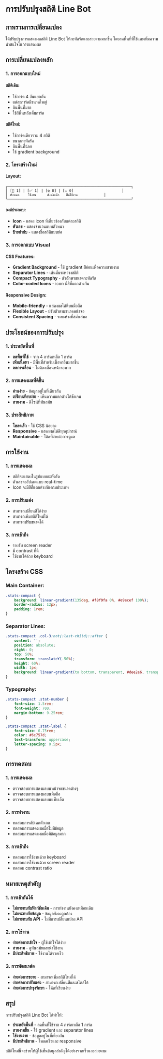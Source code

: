 # การปรับปรุงสถิติ Line Bot

## ภาพรวมการเปลี่ยนแปลง

ได้ปรับปรุงการแสดงผลสถิติ Line Bot ให้กะทัดรัดและสวยงามมากขึ้น โดยลดพื้นที่ที่ใช้และเพิ่มความน่าสนใจในการแสดงผล

## การเปลี่ยนแปลงหลัก

### 1. การออกแบบใหม่

#### สถิติเดิม:
- ใช้การ์ด 4 อันแยกกัน
- แต่ละการ์ดมีขนาดใหญ่
- กินพื้นที่มาก
- ใช้สีพื้นหลังเต็มการ์ด

#### สถิติใหม่:
- ใช้การ์ดเดียวรวม 4 สถิติ
- ขนาดกะทัดรัด
- กินพื้นที่น้อย
- ใช้ gradient background

### 2. โครงสร้างใหม่

#### Layout:
```
┌─────────────────────────────────────────────────────────┐
│ [🤖 1] | [✅ 1] | [⚙️ 0] | [⚠️ 0]                      │
│ ทั้งหมด    ใช้งาน     ตั้งค่าแล้ว   ปิดใช้งาน            │
└─────────────────────────────────────────────────────────┘
```

#### องค์ประกอบ:
- **Icon** - แสดง icon ที่เกี่ยวข้องกับแต่ละสถิติ
- **ตัวเลข** - แสดงจำนวนแบบตัวหนา
- **ป้ายกำกับ** - แสดงชื่อสถิติแบบย่อ

### 3. การออกแบบ Visual

#### CSS Features:
- **Gradient Background** - ใช้ gradient สีอ่อนเพื่อความสวยงาม
- **Separator Lines** - เส้นคั่นระหว่างสถิติ
- **Compact Typography** - ตัวอักษรขนาดกะทัดรัด
- **Color-coded Icons** - icon มีสีที่แตกต่างกัน

#### Responsive Design:
- **Mobile-friendly** - แสดงผลได้ดีบนมือถือ
- **Flexible Layout** - ปรับตัวตามขนาดหน้าจอ
- **Consistent Spacing** - ระยะห่างที่สม่ำเสมอ

## ประโยชน์ของการปรับปรุง

### 1. ประหยัดพื้นที่
- **ลดพื้นที่ใช้** - จาก 4 การ์ดเหลือ 1 การ์ด
- **เพิ่มเนื้อหา** - มีพื้นที่สำหรับเนื้อหาอื่นมากขึ้น
- **ลดการเลื่อน** - ไม่ต้องเลื่อนหน้าจอมาก

### 2. การแสดงผลที่ดีขึ้น
- **อ่านง่าย** - ข้อมูลอยู่ในที่เดียวกัน
- **เปรียบเทียบง่าย** - เห็นความแตกต่างได้ชัดเจน
- **สวยงาม** - ดีไซน์ที่ทันสมัย

### 3. ประสิทธิภาพ
- **โหลดเร็ว** - ใช้ CSS น้อยลง
- **Responsive** - แสดงผลได้ดีทุกอุปกรณ์
- **Maintainable** - โค้ดที่ง่ายต่อการดูแล

## การใช้งาน

### 1. การแสดงผล
- สถิติจะแสดงในรูปแบบกะทัดรัด
- ตัวเลขจะอัปเดตแบบ real-time
- Icon จะมีสีที่แตกต่างกันตามประเภท

### 2. การปรับแต่ง
- สามารถเปลี่ยนสีได้ง่าย
- สามารถเพิ่มสถิติใหม่ได้
- สามารถปรับขนาดได้

### 3. การเข้าถึง
- รองรับ screen reader
- มี contrast ที่ดี
- ใช้งานได้ด้วย keyboard

## โครงสร้าง CSS

### Main Container:
```css
.stats-compact {
    background: linear-gradient(135deg, #f8f9fa 0%, #e9ecef 100%);
    border-radius: 12px;
    padding: 1rem;
}
```

### Separator Lines:
```css
.stats-compact .col-3:not(:last-child)::after {
    content: '';
    position: absolute;
    right: 0;
    top: 50%;
    transform: translateY(-50%);
    height: 60%;
    width: 1px;
    background: linear-gradient(to bottom, transparent, #dee2e6, transparent);
}
```

### Typography:
```css
.stats-compact .stat-number {
    font-size: 1.5rem;
    font-weight: 700;
    margin-bottom: 0.25rem;
}

.stats-compact .stat-label {
    font-size: 0.75rem;
    color: #6c757d;
    text-transform: uppercase;
    letter-spacing: 0.5px;
}
```

## การทดสอบ

### 1. การแสดงผล
- ตรวจสอบการแสดงผลบนหน้าจอขนาดต่างๆ
- ตรวจสอบการแสดงผลบนมือถือ
- ตรวจสอบการแสดงผลบนแท็บเล็ต

### 2. การทำงาน
- ทดสอบการอัปเดตตัวเลข
- ทดสอบการแสดงผลเมื่อไม่มีข้อมูล
- ทดสอบการแสดงผลเมื่อมีข้อมูลมาก

### 3. การเข้าถึง
- ทดสอบการใช้งานด้วย keyboard
- ทดสอบการใช้งานด้วย screen reader
- ทดสอบ contrast ratio

## หมายเหตุสำคัญ

### 1. การเข้ากันได้
- **ไม่กระทบกับฟังก์ชันเดิม** - การทำงานยังคงเหมือนเดิม
- **ไม่กระทบกับข้อมูล** - ข้อมูลยังคงถูกต้อง
- **ไม่กระทบกับ API** - ไม่มีการเปลี่ยนแปลง API

### 2. การใช้งาน
- **ง่ายต่อการเข้าใจ** - ผู้ใช้เข้าใจได้ง่าย
- **สวยงาม** - ดูทันสมัยและน่าใช้งาน
- **มีประสิทธิภาพ** - ใช้งานได้รวดเร็ว

### 3. การพัฒนาต่อ
- **ง่ายต่อการขยาย** - สามารถเพิ่มสถิติใหม่ได้
- **ง่ายต่อการปรับแต่ง** - สามารถเปลี่ยนสีและสไตล์ได้
- **ง่ายต่อการบำรุงรักษา** - โค้ดที่เรียบง่าย

## สรุป

การปรับปรุงสถิติ Line Bot ได้ทำให้:

- **ประหยัดพื้นที่** - ลดพื้นที่ใช้จาก 4 การ์ดเหลือ 1 การ์ด
- **สวยงามขึ้น** - ใช้ gradient และ separator lines
- **ใช้งานง่าย** - ข้อมูลอยู่ในที่เดียวกัน
- **มีประสิทธิภาพ** - โหลดเร็วและ responsive

สถิติใหม่นี้จะช่วยให้ผู้ใช้เห็นข้อมูลสำคัญได้อย่างรวดเร็วและสวยงาม
